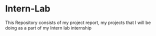 # Intern-Lab
This Repository consists of my project report, my projects that I will be doing as a part of my Intern lab internship
